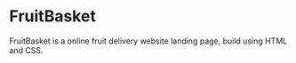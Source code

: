 # FruitBasket
FruitBasket is a online fruit delivery website landing page, build using HTML and CSS.

